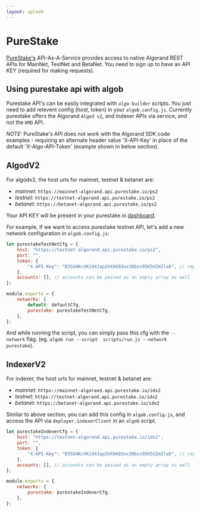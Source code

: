 ```yaml
---
layout: splash
---
```


# PureStake

[PureStake's](https://developer.purestake.io/) API-As-A-Service provides access to native Algorand REST APIs for MainNet, TestNet and BetaNet. You need to sign up to have an API KEY (required for making requests).

## Using purestake api with algob

Purestake API's can be easily integrated with `algo-builder` scripts. You just need to add relevent config (host, token) in your `algob.config.js`. Currently purestake offers the Algorand `Algod v2`, and Indexer APIs via service, and not the `KMD` API.

_NOTE:_ PureStake's API does not work with the Algorand SDK code examples - requiring an alternate header value 'X-API-Key' in place of the default 'X-Algo-API-Token' (example shown in below section).

## AlgodV2

For algodv2, the host urls for mainnet, testnet & betanet are:

- _mainnet_: `https://mainnet-algorand.api.purestake.io/ps2`
- _testnet_: `https://testnet-algorand.api.purestake.io/ps2`
- _betanet_: `https://betanet-algorand.api.purestake.io/ps2`

Your API KEY will be present in your purestake.io [dashboard](https://developer.purestake.io/home).

For example, if we want to access purestake testnet API, let's add a new network configuration in `algob.config.js`:

```js
let purestakeTestNetCfg = {
	host: "https://testnet-algorand.api.purestake.io/ps2",
	port: "",
	token: {
		"X-API-Key": "B3SU4KcVKi94Jap2VXkK83xx38bsv95K5UZm2lab", // replace this with your API key
	},
	accounts: [], // accounts can be passed as an empty array as well
};

module.exports = {
	networks: {
		default: defaultCfg,
		purestake: purestakeTestNetCfg,
	},
};
```

And while running the script, you can simply pass this cfg with the `--network` flag. (eg. `algob run --script  scripts/run.js --network purestake`).

## IndexerV2

For indexer, the host urls for mainnet, testnet & betanet are:

- _mainnet_: `https://mainnet-algorand.api.purestake.io/idx2`
- _testnet_: `https://testnet-algorand.api.purestake.io/idx2`
- _betanet_: `https://betanet-algorand.api.purestake.io/idx2`

Similar to above section, you can add this config in `algob.config.js`, and access the API via `deployer.indexerClient` in an `algob` script.

```js
let purestakeIndexerCfg = {
	host: "https://testnet-algorand.api.purestake.io/idx2",
	port: "",
	token: {
		"X-API-Key": "B3SU4KcVKi94Jap2VXkK83xx38bsv95K5UZm2lab", // replace this with your API key
	},
	accounts: [], // accounts can be passed as an empty array as well
};

module.exports = {
	networks: {
		purestake: purestakeIndexerCfg,
	},
};
```
